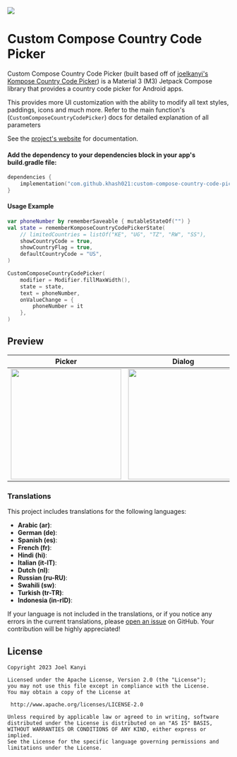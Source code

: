 [![](https://jitpack.io/v/khash021/custom-compose-country-code-picker.svg)](https://jitpack.io/#khash021/custom-compose-country-code-picker)


# Custom Compose Country Code Picker

Custom Compose Country Code Picker (built based off of [joelkanyi's Kompose Country Code Picker](https://github.com/joelkanyi/kompose-country-code-picker)) is a  Material 3 (M3) Jetpack Compose library that provides a
country code picker for Android apps.

This provides more UI customization with the ability to modify all text styles, paddings, icons and much more. Refer to the main function's (`CustomComposeCountryCodePicker`) docs for detailed explanation of all parameters

See the [project's website](https://joelkanyi.github.io/kompose-country-code-picker/) for
documentation.

#### Add the dependency to your dependencies block in your app's build.gradle file:
```kotlin
dependencies {
    implementation("com.github.khash021:custom-compose-country-code-picker:<latest-version>")
}
```

#### Usage Example
```kotlin
var phoneNumber by rememberSaveable { mutableStateOf("") }
val state = rememberKomposeCountryCodePickerState(
    // limitedCountries = listOf("KE", "UG", "TZ", "RW", "SS"),
    showCountryCode = true,
    showCountryFlag = true,
    defaultCountryCode = "US",
)

CustomComposeCountryCodePicker(
    modifier = Modifier.fillMaxWidth(),
    state = state,
    text = phoneNumber,
    onValueChange = {
        phoneNumber = it
    },
)
```

## Preview

 Picker                                          | Dialog                                          | Picker Only                                          
-------------------------------------------------|-------------------------------------------------|------------------------------------------------------
 <img src="docs/assets/picker.png" width="250"/> | <img src="docs/assets/dialog.png" width="250"/> | <img src="docs/assets/picker-only.png" width="250"/> 

### Translations
This project includes translations for the following languages:

- **Arabic (ar)**:
- **German (de)**:
- **Spanish (es)**:
- **French (fr)**:
- **Hindi (hi)**:
- **Italian (it-IT)**:
- **Dutch (nl)**:
- **Russian (ru-RU)**:
- **Swahili (sw)**:
- **Turkish (tr-TR)**:
- **Indonesia (in-rID)**:

If your language is not included in the translations, or if you notice any errors in the current translations, please [open an issue](https://github.com/joelkanyi/kompose-country-code-picker/issues) on GitHub. Your contribution will be highly appreciated!


## License

```
Copyright 2023 Joel Kanyi

Licensed under the Apache License, Version 2.0 (the "License");
you may not use this file except in compliance with the License.
You may obtain a copy of the License at

 http://www.apache.org/licenses/LICENSE-2.0

Unless required by applicable law or agreed to in writing, software
distributed under the License is distributed on an "AS IS" BASIS,
WITHOUT WARRANTIES OR CONDITIONS OF ANY KIND, either express or implied.
See the License for the specific language governing permissions and
limitations under the License.
